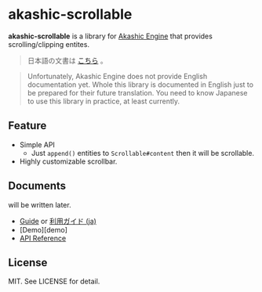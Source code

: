 # akashic-scrollable

**akashic-scrollable** is a library for [Akashic Engine][ae] that provides scrolling/clipping entites.

> 日本語の文書は [こちら][guide-ja] 。

> Unfortunately, Akashic Engine does not provide English documentation yet.
> Whole this library is documented in English just to be prepared for their future translation.
> You need to know Japanese to use this library in practice, at least currently.

## Feature

- Simple API
  - Just `append()` entities to `Scrollable#content` then it will be scrollable.
- Highly customizable scrollbar.

## Documents

will be written later.

- [Guide][guide] or [利用ガイド (ja)][guide-ja]
- [Demo][demo]
- [API Reference][apiref]

## License

MIT. See LICENSE for detail.

[guide]: .
[guide-ja]: .
[apiref]: https://xnv.github.io/akashic-scrollable/apiref/
[ae]: https://akashic-games.github.io/
